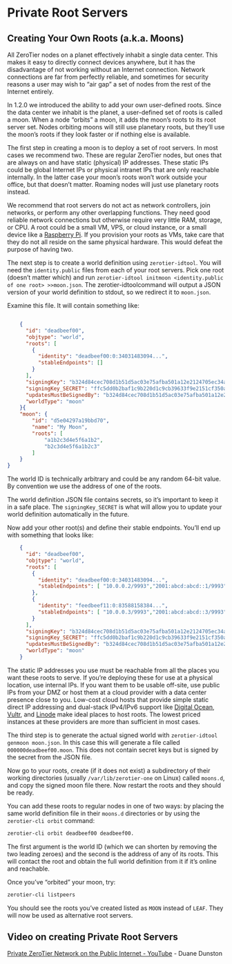 # Private Root Servers

<!-- 
Original Article: https://docs.zerotier.com/zerotier/moons/
-->

## Creating Your Own Roots (a.k.a. Moons)

All ZeroTier nodes on a planet effectively inhabit a single data center. This makes it easy to directly connect devices anywhere, but it has the disadvantage of not working without an Internet connection. Network connections are far from perfectly reliable, and sometimes for security reasons a user may wish to “air gap” a set of nodes from the rest of the Internet entirely.

In 1.2.0 we introduced the ability to add your own user-defined roots. Since the data center we inhabit is the planet, a user-defined set of roots is called a moon. When a node “orbits” a moon, it adds the moon’s roots to its root server set. Nodes orbiting moons will still use planetary roots, but they’ll use the moon’s roots if they look faster or if nothing else is available.

The first step in creating a moon is to deploy a set of root servers. In most cases we recommend two. These are regular ZeroTier nodes, but ones that are always on and have static (physical) IP addresses. These static IPs could be global Internet IPs or physical intranet IPs that are only reachable internally. In the latter case your moon’s roots won’t work outside your office, but that doesn’t matter. Roaming nodes will just use planetary roots instead.

We recommend that root servers do not act as network controllers, join networks, or perform any other overlapping functions. They need good reliable network connections but otherwise require very little RAM, storage, or CPU. A root could be a small VM, VPS, or cloud instance, or a small device like a [Raspberry Pi](https://www.raspberrypi.org/). If you provision your roots as VMs, take care that they do not all reside on the same physical hardware. This would defeat the purpose of having two.

The next step is to create a world definition using `zerotier-idtool`. You will need the `identity.public` files from each of your root servers. Pick one root (doesn’t matter which) and run `zerotier-idtool initmoon <identity.public of one root> >>moon.json`. The zerotier-idtoolcommand will output a JSON version of your world definition to stdout, so we redirect it to `moon.json`.

Examine this file. It will contain something like:

```json

    {
      "id": "deadbeef00",
      "objtype": "world",
      "roots": [
        {
          "identity": "deadbeef00:0:34031483094...",
          "stableEndpoints": []
        }
      ],
      "signingKey": "b324d84cec708d1b51d5ac03e75afba501a12e2124705ec34a614bf8f9b2c800f44d9824ad3ab2e3da1ac52ecb39ac052ce3f54e58d8944b52632eb6d671d0e0",
      "signingKey_SECRET": "ffc5dd0b2baf1c9b220d1c9cb39633f9e2151cf350a6d0e67c913f8952bafaf3671d2226388e1406e7670dc645851bf7d3643da701fd4599fedb9914c3918db3",
      "updatesMustBeSignedBy": "b324d84cec708d1b51d5ac03e75afba501a12e2124705ec34a614bf8f9b2c800f44d9824ad3ab2e3da1ac52ecb39ac052ce3f54e58d8944b52632eb6d671d0e0",
      "worldType": "moon"
    }{
    "moon": {
        "id": "d5e04297a19bbd70",
        "name": "My Moon",
        "roots": [
            "a1b2c3d4e5f6a1b2",
            "b2c3d4e5f6a1b2c3"
        ]
    }
}
```

The world ID is technically arbitrary and could be any random 64-bit value. By convention we use the address of one of the roots.

The world definition JSON file contains secrets, so it’s important to keep it in a safe place. The `signingKey_SECRET` is what will allow you to update your world definition automatically in the future.

Now add your other root(s) and define their stable endpoints. You’ll end up with something that looks like:

```json
    {
      "id": "deadbeef00",
      "objtype": "world",
      "roots": [
        {
          "identity": "deadbeef00:0:34031483094...",
          "stableEndpoints": [ "10.0.0.2/9993","2001:abcd:abcd::1/9993" ]
        },
        {
          "identity": "feedbeef11:0:83588158384...",
          "stableEndpoints": [ "10.0.0.3/9993","2001:abcd:abcd::3/9993" ]
        }
      ],
      "signingKey": "b324d84cec708d1b51d5ac03e75afba501a12e2124705ec34a614bf8f9b2c800f44d9824ad3ab2e3da1ac52ecb39ac052ce3f54e58d8944b52632eb6d671d0e0",
      "signingKey_SECRET": "ffc5dd0b2baf1c9b220d1c9cb39633f9e2151cf350a6d0e67c913f8952bafaf3671d2226388e1406e7670dc645851bf7d3643da701fd4599fedb9914c3918db3",
      "updatesMustBeSignedBy": "b324d84cec708d1b51d5ac03e75afba501a12e2124705ec34a614bf8f9b2c800f44d9824ad3ab2e3da1ac52ecb39ac052ce3f54e58d8944b52632eb6d671d0e0",
      "worldType": "moon"
    }
```

The static IP addresses you use must be reachable from all the places you want these roots to serve. If you’re deploying these for use at a physical location, use internal IPs. If you want them to be usable off-site, use public IPs from your DMZ or host them at a cloud provider with a data center presence close to you. Low-cost cloud hosts that provide simple static direct IP addressing and dual-stack IPv4/IPv6 support like [Digital Ocean](https://digitalocean.com/), [Vultr](https://vultr.com/), and [Linode](https://linode.com/) make ideal places to host roots. The lowest priced instances at these providers are more than sufficient in most cases.

The third step is to generate the actual signed world with `zerotier-idtool genmoon moon.json`. In this case this will generate a file called `000000deadbeef00.moon`. This does not contain secret keys but is signed by the secret from the JSON file.

Now go to your roots, create (if it does not exist) a subdirectory of their working directories (usually `/var/lib/zerotier-one` on Linux) called `moons.d`, and copy the signed moon file there. Now restart the roots and they should be ready.

You can add these roots to regular nodes in one of two ways: by placing the same world definition file in their `moons.d` directories or by using the `zerotier-cli orbit` command: 

```bash
zerotier-cli orbit deadbeef00 deadbeef00. 
```

The first argument is the world ID (which we can shorten by removing the two leading zeroes) and the second is the address of any of its roots. This will contact the root and obtain the full world definition from it if it’s online and reachable.

Once you’ve “orbited” your moon, try:

```bash
zerotier-cli listpeers
```

You should see the roots you’ve created listed as `MOON` instead of `LEAF`. They will now be used as alternative root servers.


## Video on creating Private Root Servers

[Private ZeroTier Network on the Public Internet - YouTube](https://www.youtube.com/watch?v=xp2ujXe1SOU) - Duane Dunston
